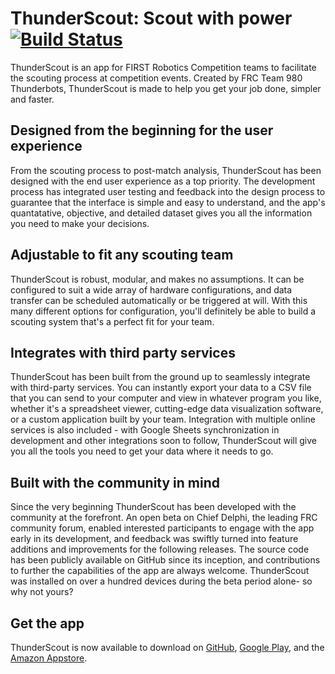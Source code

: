 # ThunderScout: Scout with power [![Build Status](https://travis-ci.org/Team980/ThunderScout-Android.svg?branch=master)](https://travis-ci.org/Team980/ThunderScout-Android)

ThunderScout is an app for FIRST Robotics Competition teams to facilitate the scouting process at competition events. Created by FRC Team 980 Thunderbots, ThunderScout is made to help you get your job done, simpler and faster.

## Designed from the beginning for the user experience
From the scouting process to post-match analysis, ThunderScout has been designed with the end user experience as a top priority. 
The development process has integrated user testing and feedback into the design process to guarantee that the interface is simple and easy to understand, and the app's quantatative, objective, and detailed dataset gives you all the information you need to make your decisions.

## Adjustable to fit any scouting team
ThunderScout is robust, modular, and makes no assumptions. It can be configured to suit a wide array of hardware configurations, and data transfer can be scheduled automatically or be triggered at will. With this many different options for configuration, you'll definitely be able to build a scouting system that's a perfect fit for your team.

## Integrates with third party services
ThunderScout has been built from the ground up to seamlessly integrate with third-party services. You can instantly export your data to a CSV file that you can send to your computer and view in whatever program you like,  whether it's a spreadsheet viewer, cutting-edge data visualization software, or a custom application built by your team. Integration with multiple online services is also included - with Google Sheets synchronization in development and other integrations soon to follow, ThunderScout will give you all the tools you need to get your data where it needs to go.

## Built with the community in mind
Since the very beginning ThunderScout has been developed with the community at the forefront. An open beta on Chief Delphi, the leading FRC community forum, enabled interested participants to engage with the app early in its development, and feedback was swiftly turned into feature additions and improvements for the following releases. The source code has been publicly available on GitHub since its inception, and contributions to further the capabilities of the app are always welcome. ThunderScout was installed on over a hundred devices during the beta period alone- so why not yours?

## Get the app
ThunderScout is now available to download on [GitHub](https://github.com/Team980/ThunderScout-Android/releases), [Google Play](https://play.google.com/store/apps/details?id=com.team980.thunderscout), and the [Amazon Appstore](https://www.amazon.com/gp/mas/dl/android?p=com.team980.thunderscout).
